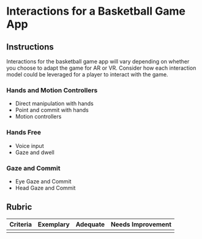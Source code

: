 # Interactions for a Basketball Game App

## Instructions

Interactions for the basketball game app will vary depending on whether you choose to adapt the game for AR or VR. Consider how each interaction model could be leveraged for a player to interact with the game.

### Hands and Motion Controllers

- Direct manipulation with hands
- Point and commit with hands
- Motion controllers

### Hands Free

- Voice input
- Gaze and dwell

### Gaze and Commit

- Eye Gaze and Commit
- Head Gaze and Commit

## Rubric

| Criteria | Exemplary | Adequate | Needs Improvement |
| -------- | --------- | -------- | ----------------- |
|          |           |          |                   |
